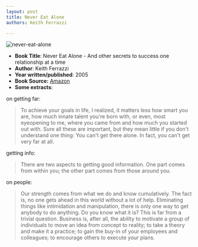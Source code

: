 ```yaml
---
layout: post
title: Never Eat Alone
authors: Keith Ferrazzi

---
```


![](/img/never-eat-alone2.jpg "never-eat-alone")

- **Book Title**: Never Eat Alone - And other secrets to success one relationship at a time
- **Author**: Keith Ferrazzi
- **Year written/published**: 2005
- **Book Source:** [Amazon](http://www.amazon.com/Never-Eat-Alone-Secrets-Relationship/dp/0385512058)
- **Some extracts**:

on getting far:

> To achieve your goals in life, I realized, it matters less how smart you are, how much innate talent you're born with, or even, most eyeopening to me, where you came from and how much you started out with. Sure all these are important, but they mean little if you don't understand one thing: You can't get there alone. In fact, you can't get very far at all.

getting info:

> There are two aspects to getting good information. One part comes from within you; the other part comes from those around you.

on people:

> Our strength comes from what we do and know cumulatively. The fact is, no one gets ahead in this world without a lot of help. Eliminating things like intimidation and manipulation, there is only one way to get anybody to do anything. Do you know what it is? This is far from a trivial question. Business is, after all, the ability to motivate a group of individuals to move an idea from concept to reality; to take a theory and make it a practice; to gain the buy-in of your employees and colleagues; to encourage others to execute your plans.
